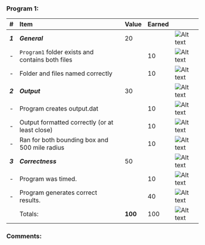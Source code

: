 ### Program 1:
| #       | Item                                             | Value   | Earned   |                |
|:--------|:-------------------------------------------------|:--------|:---------|:---------------|
| ***1*** | ***General***                                    | 20      |          | ![Alt text][1] |
| -       | `Program1` folder exists and contains both files |         |     10     | ![Alt text][1] |
| -       | Folder and files named correctly                 |         |     10     | ![Alt text][1] |
| ***2*** | ***Output***                                     | 30      |          | ![Alt text][1] |
| -       | Program creates output.dat                       |         |  10        | ![Alt text][1] |
| -       | Output formatted correctly (or at least close)   |         |    10      | ![Alt text][1] |
| -       | Ran for both bounding box and 500 mile radius    |         |  10        | ![Alt text][1] |
| ***3*** | ***Correctness***                                | 50      |          | ![Alt text][1] |
| -       | Program was timed.                               |         |    10      | ![Alt text][1] |
| -       | Program generates correct results.               |         |   40       | ![Alt text][1] |
|         | Totals:                                          | **100** |    100      | ![Alt text][1] |
### Comments:
```

```

[1]: http://f.cl.ly/items/3E231i211n2E042B1U3K/right.png  "Correct"
[2]: http://f.cl.ly/items/2X473C1Q1F2x3S1E4231/wrong.gif  "Incorrect"
[3]: http://f.cl.ly/items/1A0d2Q1J1N1u0C3g0C1s/null.gif  "Errors"
